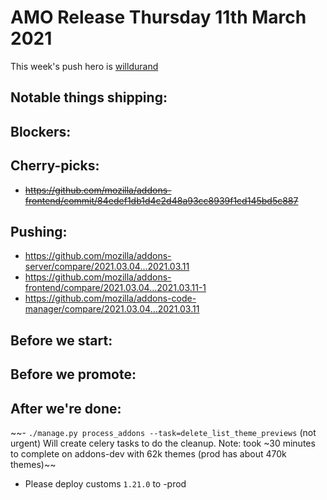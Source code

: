 
# AMO Release Thursday 11th March 2021

This week's push hero is [willdurand](https://github.com/willdurand)

## Notable things shipping:

## Blockers:

## Cherry-picks:
- ~~https://github.com/mozilla/addons-frontend/commit/84edef1db1d4c2d48a93cc8939f1cd145bd5c887~~

## Pushing:

- https://github.com/mozilla/addons-server/compare/2021.03.04...2021.03.11
- https://github.com/mozilla/addons-frontend/compare/2021.03.04...2021.03.11-1
- https://github.com/mozilla/addons-code-manager/compare/2021.03.04...2021.03.11

## Before we start:

## Before we promote:

## After we're done:

~~- `./manage.py process_addons --task=delete_list_theme_previews` (not urgent) Will create celery tasks to do the cleanup.  Note: took ~30 minutes to complete on addons-dev with 62k themes (prod has about 470k themes)~~
- Please deploy customs `1.21.0` to -prod
